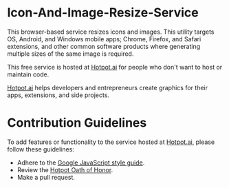 # Icon-And-Image-Resize-Service
This browser-based service resizes icons and images. This utility targets OS, Android, and Windows mobile apps; Chrome, Firefox, and Safari extensions, and other common software products where generating multiple sizes of the same image is required.

This free service is hosted at [Hotpot.ai](https://hotpot.ai/icon_resizer) for people who don't want to host or maintain code.

[Hotpot.ai](https://hotpot.ai) helps developers and entrepreneurs create graphics for their apps, extensions, and side projects.

# Contribution Guidelines
To add features or functionality to the service hosted at [Hotpot.ai](https://hotpot.ai), please follow these guidelines:

* Adhere to the [Google JavaScript style guide](https://google.github.io/styleguide/jsguide.html).
* Review the [Hotpot Oath of Honor](https://hotpot.ai/hotpotcha).
* Make a pull request.
